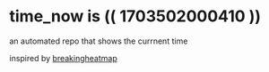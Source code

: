 # time_now is (( 1703502000410 ))

an automated repo that shows the currnent time

inspired by [breakingheatmap](https://github.com/breakingheatmap/breakingheatmap)
